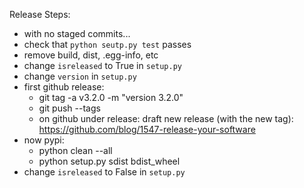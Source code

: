 Release Steps:
- with no staged commits...
- check that `python seutp.py test` passes
- remove build, dist, .egg-info, etc
- change `isreleased` to True in `setup.py`
- change `version` in `setup.py`
- first github release:
    - git tag -a v3.2.0 -m "version 3.2.0"
    - git push --tags
    - on github under release: draft new release (with the new tag): https://github.com/blog/1547-release-your-software
- now pypi:
    - python clean --all
    - python setup.py sdist bdist_wheel
- change `isreleased` to False in `setup.py`
